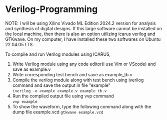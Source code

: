 # Verilog-Programming

NOTE: I will be using Xilinx Vivado ML Edition 2024.2 version for analysis and synthesis of digital designs. If this large software cannot be installed on the local machine, then there is also an option utilizing icarus verilog and GTKwave. On my computer, I have installed these two softwares on Ubuntu 22.04.05 LTS.  

To compile and run Verilog modules using ICARUS,
1) Write Verilog module using any code editor(I use Vim or VScode) and save as example.v
2) Write corresponding test bench and save as example_tb.v
3) Compile the verilog module along with test bench using iverilog command and save the output in file "example" <br>
`iverilog -o example example.v example_tb.v`
4) Run the compiled output file using vvp command <br>
`vvp example`
5) To show the waveform, type the following command along with the dump file example.vcd
`gtkwave example.vcd`
